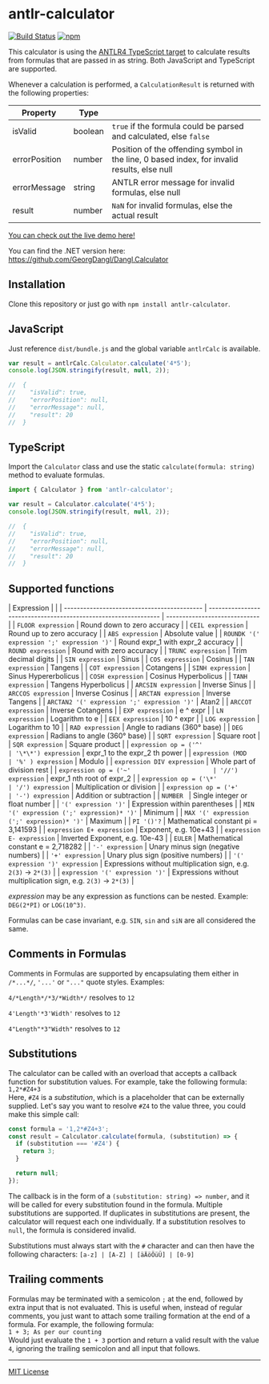 ﻿# antlr-calculator

[![Build Status](https://jenkins.dangl.me/buildStatus/icon?job=GeorgDangl%2Fantlr-calculator%2Fdevelop)](https://jenkins.dangl.me/job/GeorgDangl/job/antlr-calculator/job/develop/)
[![npm](https://img.shields.io/npm/v/antlr-calculator.svg)](https://www.npmjs.com/package/antlr-calculator)

This calculator is using the [ANTLR4 TypeScript target](https://github.com/tunnelvisionlabs/antlr4ts)
to calculate results from formulas that are passed in as string. Both JavaScript and TypeScript are supported.

Whenever a calculation is performed, a `CalculationResult` is returned with the following properties:

| Property      | Type    |                                                                                             |
| ------------- | ------- | ------------------------------------------------------------------------------------------- |
| isValid       | boolean | `true` if the formula could be parsed and calculated, else `false`                          |
| errorPosition | number  | Position of the offending symbol in the line, 0 based index, for invalid results, else null |
| errorMessage  | string  | ANTLR error message for invalid formulas, else null                                         |
| result        | number  | `NaN` for invalid formulas, else the actual result                                          |

[You can check out the live demo here!](https://antlr-calculator.dangl.me)

You can find the .NET version here: https://github.com/GeorgDangl/Dangl.Calculator

## Installation

Clone this repository or just go with `npm install antlr-calculator`.

## JavaScript

Just reference `dist/bundle.js` and the global variable `antlrCalc` is available.

```javascript
var result = antlrCalc.Calculator.calculate('4*5');
console.log(JSON.stringify(result, null, 2));

//  {
//    "isValid": true,
//    "errorPosition": null,
//    "errorMessage": null,
//    "result": 20
//  }
```

## TypeScript

Import the `Calculator` class and use the static `calculate(formula: string)` method to evaluate formulas.

```typescript
import { Calculator } from 'antlr-calculator';

var result = Calculator.calculate('4*5');
console.log(JSON.stringify(result, null, 2));

//  {
//    "isValid": true,
//    "errorPosition": null,
//    "errorMessage": null,
//    "result": 20
//  }
```

## Supported functions

| Expression                                  |                                                                 |
| ------------------------------------------- | --------------------------------------------------------------- | ----------------------------- |
| `FLOOR expression`                          | Round down to zero accuracy                                     |
| `CEIL expression`                           | Round up to zero accuracy                                       |
| `ABS expression`                            | Absolute value                                                  |
| `ROUNDK '(' expression ';' expression ')'`  | Round expr_1 with expr_2 accuracy                               |
| `ROUND expression`                          | Round with zero accuracy                                        |
| `TRUNC expression`                          | Trim decimal digits                                             |
| `SIN expression`                            | Sinus                                                           |
| `COS expression`                            | Cosinus                                                         |
| `TAN expression`                            | Tangens                                                         |
| `COT expression`                            | Cotangens                                                       |
| `SINH expression`                           | Sinus Hypererbolicus                                            |
| `COSH expression`                           | Cosinus Hyperbolicus                                            |
| `TANH expression`                           | Tangens Hyperbolicus                                            |
| `ARCSIN expression`                         | Inverse Sinus                                                   |
| `ARCCOS expression`                         | Inverse Cosinus                                                 |
| `ARCTAN expression`                         | Inverse Tangens                                                 |
| `ARCTAN2 '(' expression ';' expression ')'` | Atan2                                                           |
| `ARCCOT expression`                         | Inverse Cotangens                                               |
| `EXP expression`                            | e ^ expr                                                        |
| `LN expression`                             | Logarithm to e                                                  |
| `EEX expression`                            | 10 ^ expr                                                       |
| `LOG expression`                            | Logarithm to 10                                                 |
| `RAD expression`                            | Angle to radians (360° base)                                    |
| `DEG expression`                            | Radians to angle (360° base)                                    |
| `SQRT expression`                           | Square root                                                     |
| `SQR expression`                            | Square product                                                  |
| `expression op = ('^'                       | '\*\*') expression`                                             | expr_1 to the expr_2 th power |
| `expression (MOD                            | '%' ) expression`                                               | Modulo                        |
| `expression DIV expression`                 | Whole part of division rest                                     |
| `expression op = ('~'                       | '//') expression`                                               | expr_1 nth root of expr_2     |
| `expression op = ('\*'                      | '/') expression`                                                | Multiplication or division    |
| `expression op = ('+'                       | '-') expression`                                                | Addition or subtraction       |
| `NUMBER `                                   | Single integer or float number                                  |
| `'(' expression ')'`                        | Expression within parentheses                                   |
| `MIN '(' expression (';' expression)* ')'`  | Minimum                                                         |
| `MAX '(' expression (';' expression)* ')'`  | Maximum                                                         |
| `PI '()'?`                                  | Mathematical constant pi = 3,141593                             |
| `expression E+ expression`                  | Exponent, e.g. 10e+43                                           |
| `expression E- expression`                  | Inverted Exponent, e.g. 10e-43                                  |
| `EULER`                                     | Mathematical constant e = 2,718282                              |
| `'-' expression`                            | Unary minus sign (negative numbers)                             |
| `'+' expression`                            | Unary plus sign (positive numbers)                              |
| `'(' expression ')' expression`             | Expressions without multiplication sign, e.g. `2(3)` -> `2*(3)` |
| `expression '(' expression ')'`             | Expressions without multiplication sign, e.g. `2(3)` -> `2*(3)` |

_expression_ may be any expression as functions can be nested. Example: `DEG(2*PI)` or `LOG(10^3)`.

Formulas can be case invariant, e.g. `SIN`, `sin` and `siN` are all considered the same.

## Comments in Formulas

Comments in Formulas are supported by encapsulating them either in `/*...*/`, `'...'` or `"..."` quote styles. Examples:

`4/*Length*/*3/*Width*/` resolves to `12`

`4'Length'*3'Width'` resolves to `12`

`4"Length"*3"Width"` resolves to `12`

## Substitutions

The calculator can be called with an overload that accepts a callback function for substitution values. For example, take the following formula:  
`1,2*#Z4+3`  
Here, `#Z4` is a _substitution_, which is a placeholder that can be externally supplied. Let's say you want to resolve `#Z4` to the value three, you could make this simple call:

```typescript
const formula = '1,2*#Z4+3';
const result = Calculator.calculate(formula, (substitution) => {
  if (substitution === '#Z4') {
    return 3;
  }

  return null;
});
```

The callback is in the form of a `(substitution: string) => number`, and it will be called for every substitution found in the formula. Multiple substitutions are supported. If duplicates in substitutions are present, the calculator will request each one individually. If a substitution resolves to `null`, the formula is considered invalid.

Substitutions must always start with the `#` character and can then have the following characters: `[a-z] | [A-Z] | [äÄöÖüÜ] | [0-9]`

## Trailing comments

Formulas may be terminated with a semicolon `;` at the end, followed by extra input that is not evaluated. This is useful when, instead of regular comments, you
just want to attach some trailing formation at the end of a formula. For example, the following formula:  
`1 + 3; As per our counting`  
Would just evaluate the `1 + 3` portion and return a valid result with the value `4`, ignoring the trailing semicolon and all input that follows.

---

[MIT License](License.md)
